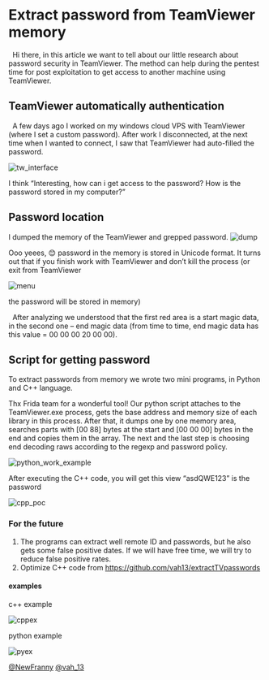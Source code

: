 # Extract password from TeamViewer memory

&nbsp;&nbsp;Hi there, in this article we want to tell about our little research about password security in TeamViewer. The method can help during the pentest time for post exploitation to get access to another machine using TeamViewer. 

## TeamViewer automatically authentication
&nbsp;&nbsp;A few days ago I worked on my windows cloud VPS with TeamViewer (where I set a custom password). After work I disconnected, at the next time when I wanted to connect, I saw that TeamViewer had auto-filled the password.  

![tw_interface](https://github.com/vah13/extractTVpasswords/blob/master/img/tw_interface.png?raw=true)

I think “Interesting, how can i get access to the password? How is the password stored in my computer?”


## Password location
I dumped the memory of the TeamViewer and grepped password. 
![dump](https://github.com/vah13/extractTVpasswords/blob/master/img/dump.png?raw=true)

Ooo yeees, 😊 password in the memory is stored in Unicode format. It turns out that if you finish work with TeamViewer and don’t kill the process (or exit from TeamViewer

![menu](https://github.com/vah13/extractTVpasswords/blob/master/img/menu.png?raw=true)

the password will be stored in memory) 

&nbsp;&nbsp;After analyzing we understood that the first red area is a start magic data, in the second one – end magic data (from time to time, end magic data has this value = 00 00 00 20 00 00).

## Script for getting password 
To extract passwords from memory we wrote two mini programs, in Python and C++ language.

Thx Frida team for a wonderful tool! Our python script attaches to the TeamViewer.exe process, gets the base address and memory size of each library in this process. After that, it dumps one by one memory area, searches parts with [00 88] bytes at the start and [00 00 00] bytes in the end and copies them in the array. The next and the last step is choosing end decoding raws according to the regexp and password policy.

![python_work_example](https://github.com/vah13/extractTVpasswords/blob/master/img/python_work_example.png?raw=true)

After executing the C++ code, you will get this view “asdQWE123” is the password

![cpp_poc](https://github.com/vah13/extractTVpasswords/blob/master/img/cpp_poc2.png?raw=true)
 
### For the future
1.	The programs can extract well remote ID and passwords, but he also gets some false positive dates. If we will have free time, we will try to reduce false positive rates. 
2.	Optimize C++ code from https://github.com/vah13/extractTVpasswords

#### examples
c++ example

![cppex](https://github.com/vah13/extractTVpasswords/blob/67359b4d91d9e1ff817ecf476e448e3e8e07099e/img/cpp_work_example.png?raw=true)


python example

![pyex](https://github.com/vah13/extractTVpasswords/blob/master/img/python_work_example.png?raw=true)


[@NewFranny](https://twitter.com/NewFranny)
[@vah_13](https://twitter.com/vah_13)
